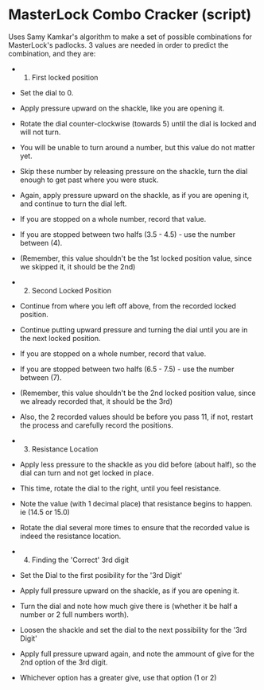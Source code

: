 # MasterLock Combo Cracker (script)
Uses Samy Kamkar's algorithm to make a set of possible combinations for MasterLock's padlocks. 
3 values are needed in order to predict the combination, and they are:
 - 1) First locked position
 -    Set the dial to 0.
 -    Apply pressure upward on the shackle, like you are opening it.
 -    Rotate the dial counter-clockwise (towards 5) until the dial is locked and will not turn.
 -    You will be unable to turn around a number, but this value do not matter yet.
 -    Skip these number by releasing pressure on the shackle, turn the dial enough to get past where you were stuck.
 -    Again, apply pressure upward on the shackle, as if you are opening it, and continue to turn the dial left.
 -    If you are stopped on a whole number, record that value.
 -    If you are stopped between two halfs (3.5 - 4.5) - use the number between (4).
 -    (Remember, this value shouldn't be the 1st locked position value, since we skipped it, it should be the 2nd)
 
 - 2) Second Locked Position
 -    Continue from where you left off above, from the recorded locked position.
 -    Continue putting upward pressure and turning the dial until you are in the next locked position.
 -    If you are stopped on a whole number, record that value.
 -    If you are stopped between two halfs (6.5 - 7.5) - use the number between (7).
 -    (Remember, this value shouldn't be the 2nd locked position value, since we already recorded that, it should be the 3rd)
 -    Also, the 2 recorded values should be before you pass 11, if not, restart the process and carefully record the positions.
    
 - 3) Resistance Location
 -    Apply less pressure to the shackle as you did before (about half), so the dial can turn and not get locked in place.
 -    This time, rotate the dial to the right, until you feel resistance.
 -    Note the value (with 1 decimal place) that resistance begins to happen. ie (14.5 or 15.0)
 -    Rotate the dial several more times to ensure that the recorded value is indeed the resistance location.
     
 - 4) Finding the 'Correct' 3rd digit
 -    Set the Dial to the first posibility for the '3rd Digit'
 -    Apply full pressure upward on the shackle, as if you are opening it.
 -    Turn the dial and note how much give there is (whether it be half a number or 2 full numbers worth).
 -    Loosen the shackle and set the dial to the next possibility for the '3rd Digit'
 -    Apply full pressure upward again, and note the ammount of give for the 2nd option of the 3rd digit.
 -    Whichever option has a greater give, use that option (1 or 2)
